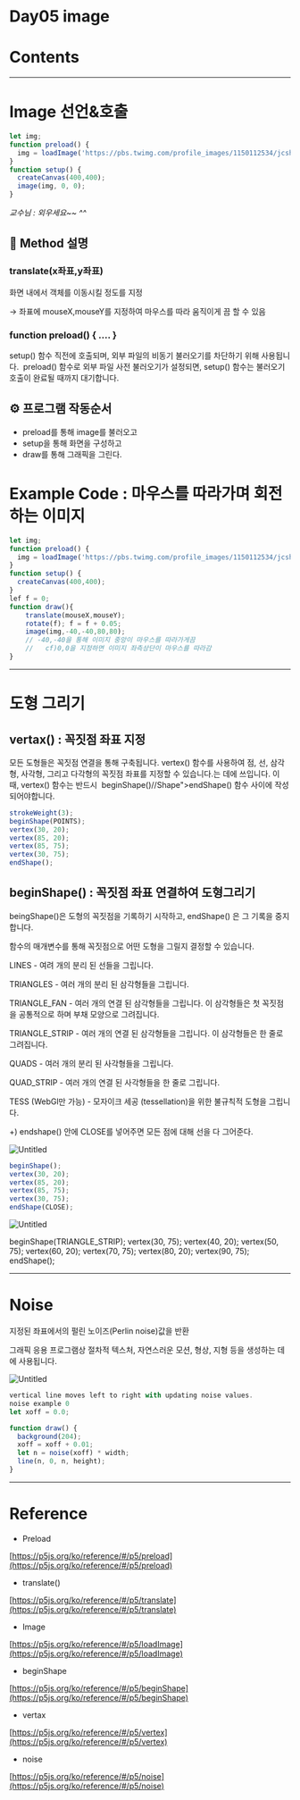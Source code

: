 # Day05 image

# Contents

---

# Image 선언&호출

```jsx
let img;
function preload() {
  img = loadImage('https://pbs.twimg.com/profile_images/1150112534/jcshim640_480l_400x400.jpg');
}
function setup() {
  createCanvas(400,400);
  image(img, 0, 0);
}
```

*교수님 : 외우세요~~ ^^*

## 📑 Method 설명

### translate(x좌표,y좌표)

화면 내에서 객체를 이동시킬 정도를 지정

→ 좌표에 mouseX,mouseY를 지정하여 마우스를 따라 움직이게 끔 할 수 있음

### function preload() { .... }

setup() 함수 직전에 호출되며, 외부 파일의 비동기 불러오기를 차단하기 위해 사용됩니다.  preload() 함수로 외부 파일 사전 불러오기가 설정되면, setup() 함수는 불러오기 호출이 완료될 때까지 대기합니다.

## ⚙️ 프로그램 작동순서

- preload를 통해 image를 불러오고
- setup을 통해 화면을 구성하고
- draw를 통해 그래픽을 그린다.

# Example Code : 마우스를 따라가며 회전하는 이미지

```jsx
let img;
function preload() {
  img = loadImage('https://pbs.twimg.com/profile_images/1150112534/jcshim640_480l_400x400.jpg');
}
function setup() {
  createCanvas(400,400);
}
lef f = 0;
function draw(){
	translate(mouseX,mouseY);
	rotate(f); f = f + 0.05;
	image(img,-40,-40,80,80);
	// -40,-40을 통해 이미지 중앙이 마우스를 따라가게끔 
	//   cf)0,0을 지정하면 이미지 좌측상단이 마우스를 따라감
}
```

---

# 도형 그리기

## vertax() : 꼭짓점 좌표 지정

모든 도형들은 꼭짓점 연결을 통해 구축됩니다. vertex() 함수를 사용하여 점, 선, 삼각형, 사각형, 그리고 다각형의 꼭짓점 좌표를 지정할 수 있습니다.는 데에 쓰입니다. 이 때, vertex() 함수는 반드시 
beginShape()//Shape">endShape() 함수 사이에 작성되어야합니다.

```jsx
strokeWeight(3);
beginShape(POINTS);
vertex(30, 20);
vertex(85, 20);
vertex(85, 75);
vertex(30, 75);
endShape();
```

## beginShape() : 꼭짓점 좌표 연결하여 도형그리기

beingShape()은 도형의 꼭짓점을 기록하기 시작하고, endShape() 은 그 기록을 중지합니다.

함수의 매개변수를 통해 꼭짓점으로 어떤 도형을 그릴지 결정할 수 있습니다. 

LINES - 여려 개의 분리 된 선들을 그립니다.

TRIANGLES - 여러 개의 분리 된 삼각형들을 그립니다.

TRIANGLE_FAN - 여러 개의 연결 된 삼각형들을 그립니다. 이 삼각형들은 첫 꼭짓점을 공통적으로 하며 부채 모양으로 그려집니다.

TRIANGLE_STRIP - 여러 개의 연결 된 삼각형들을 그립니다. 이 삼각형들은 한 줄로 그려집니다.

QUADS - 여러 개의 분리 된 사각형들을 그립니다.

QUAD_STRIP - 여러 개의 연결 된 사각형들을 한 줄로 그립니다.

TESS (WebGl만 가능) - 모자이크 세공 (tessellation)을 위한 불규칙적 도형을 그립니다.

+) endshape() 안에 CLOSE를 넣어주면 모든 점에 대해 선을 다 그어준다.

![Untitled](Day05%20image%205663b67ad8e84c9581550bb9db5caf30/Untitled.png)

```jsx
beginShape();
vertex(30, 20);
vertex(85, 20);
vertex(85, 75);
vertex(30, 75);
endShape(CLOSE);
```

![Untitled](Day05%20image%205663b67ad8e84c9581550bb9db5caf30/Untitled%201.png)

beginShape(TRIANGLE_STRIP);
vertex(30, 75);
vertex(40, 20);
vertex(50, 75);
vertex(60, 20);
vertex(70, 75);
vertex(80, 20);
vertex(90, 75);
endShape();

---

# Noise

지정된 좌표에서의 펄린 노이즈(Perlin noise)값을 반환

그래픽 응용 프로그램상 절차적 텍스처, 자연스러운 모션, 형상, 지형 등을 생성하는 데에 사용됩니다.

![Untitled](Day05%20image%205663b67ad8e84c9581550bb9db5caf30/Untitled%202.png)

```jsx
vertical line moves left to right with updating noise values.
noise example 0
let xoff = 0.0;

function draw() {
  background(204);
  xoff = xoff + 0.01;
  let n = noise(xoff) * width;
  line(n, 0, n, height);
}
```

---

# Reference

- Preload

[https://p5js.org/ko/reference/#/p5/preload](https://p5js.org/ko/reference/#/p5/preload)

- translate()

[https://p5js.org/ko/reference/#/p5/translate](https://p5js.org/ko/reference/#/p5/translate)

- Image

[https://p5js.org/ko/reference/#/p5/loadImage](https://p5js.org/ko/reference/#/p5/loadImage)

- beginShape

[https://p5js.org/ko/reference/#/p5/beginShape](https://p5js.org/ko/reference/#/p5/beginShape)

- vertax

[https://p5js.org/ko/reference/#/p5/vertex](https://p5js.org/ko/reference/#/p5/vertex)

- noise

[https://p5js.org/ko/reference/#/p5/noise](https://p5js.org/ko/reference/#/p5/noise)